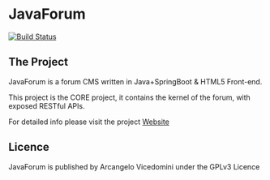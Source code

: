 # JavaForum
[![Build Status](https://travis-ci.org/javaforum-cms/javaforum-core.svg?branch=dev1.0.0)](https://travis-ci.org/javaforum-cms/javaforum-core)
## The Project
JavaForum is a forum CMS written in Java+SpringBoot & HTML5 Front-end.

This project is the CORE project, it contains the kernel of the forum, with exposed RESTful APIs.

For detailed info please visit the project [Website](https://javaforum-cms.github.io/javaforum-core/)

## Licence
JavaForum is published by Arcangelo Vicedomini under the GPLv3 Licence

